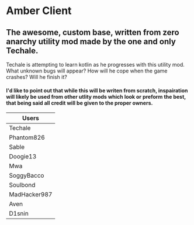 # Amber Client
## The awesome, custom base, written from zero anarchy utility mod made by the one and only Techale.
Techale is attempting to learn kotlin as he progresses with this utility mod. What unknown bugs will appear? How will he cope when the game crashes? Will he finish it?
#### I'd like to point out that while this will be writen from scratch, inspairation will likely be used from other utlity mods which look or preform the best, that being said all credit will be given to the proper owners.

| Users |
|-------|
| Techale |
| Phantom826 |
| Sable |
| Doogie13 |
| Mwa |
| SoggyBacco |
| Soulbond |
| MadHacker987 |
| Aven |
| D1snin|

